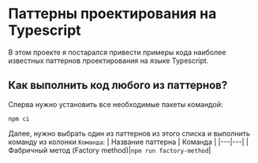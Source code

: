 # Паттерны проектирования на Typescript
В этом проекте я постарался привести примеры кода наиболее известных паттернов проектирования на языке Typescript.

## Как выполнить код любого из паттернов?
Сперва нужно установить все необходимые пакеты командой:
```
npm ci
```

Далее, нужно выбрать один из паттернов из этого списка и выполнить команду из колонки `Команда`:
| Название паттерна | Команда |
|---|---|
|Фабричный метод (Factory method)|`npm run factory-method`|